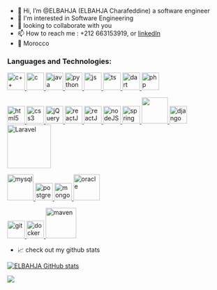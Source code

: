 
- 👋 Hi, I’m @ELBAHJA (ELBAHJA Charafeddine) a software engineer
- 🌱 I'm interested in Software Engineering
- 💞️ looking to collaborate with you
- 📫 How to reach me : +212 663153919, or  [linkedIn](https://www.linkedin.com/in/charafeddine-elbahja-5438b920a/)
- 📍 Morocco
<!---
oubaydos/oubaydos is a ✨ special ✨ repository because its `README.md` (this file) appears on your GitHub profile.
You can click the Preview link to take a look at your changes.
--->
### **Languages and Technologies:**
<p float="left">
 <a href="https://www.cplusplus.com/">
<img alt="c++" src="https://devstickers.com/assets/img/pro/35k9.png" width="40">
 </a>
 <a href="https://en.wikipedia.org/wiki/C_(programming_language)">
<img alt="c" src="https://k.top4top.io/p_2065hlozy1.png" width="40">
 </a>
 <a href="https://www.java.com/">
<img alt="java" src="https://devstickers.com/assets/img/pro/7kaq.png" width="40">
 </a>
 <a href="https://www.python.org/">
<img alt="python" src="https://devstickers.com/assets/img/pro/p3jo.png" width="40">
 </a>
 <a href="https://en.wikipedia.org/wiki/JavaScript">
<img alt="js" src="https://devstickers.com/assets/img/pro/i4eg.png" width="40">
  </a>
   <a href="https://en.wikipedia.org/wiki/TypeScript">
<img alt="ts" src="https://cdn.jsdelivr.net/gh/devicons/devicon/icons/typescript/typescript-original.svg" width="40">
  </a>
 <a href="https://dart.dev/">
<img alt="dart" src="https://devstickers.com/assets/img/pro/rvwm.png" width="40">
  </a>
  <a href="https://www.php.net/">
  <img alt="php" src="https://i0.wp.com/hanamon.kr/wp-content/uploads/2021/03/PHP-logo.png" width="40" heigth="50">
  </a>
 </p>
 <p float="left">
 <a href="https://en.wikipedia.org/wiki/HTML">
<img alt="html5" src="https://devstickers.com/assets/img/pro/iqm9.png" width="40">
 </a>
 <a href="https://en.wikipedia.org/wiki/CCS3">
<img alt="css3" src="https://devstickers.com/assets/img/pro/8pnd.png" width="40">
  </a>
  <a href="https://jquery.com/">
<img alt="jQuery" src="https://i.pinimg.com/originals/c0/26/1a/c0261af0418d8ad72fdd8a7f4379d7db.png" width="40">
  </a>
 <a href="https://reactjs.org/">
<img alt="reactJS" src="https://devstickers.com/assets/img/pro/z392.png" width="40">
  </a>
<a href="https://angular.io/">
<img alt="reactJS" src="https://devstickers.com/assets/img/pro/8ptb.png" width="40">
  </a>
 <a href="https://nodejs.org/en/">
<img alt="nodeJS" src="https://devstickers.com/assets/img/pro/iuw5.png" width="40">
  </a>
 
  <a href="https://spring.io/">
<img alt="spring" src="https://velog.velcdn.com/images/minhyeok_dev/post/ebbc5f27-dd75-483b-9ae6-04129d258699/image.png" width="40">
  </a>
  <a href="https://flask.palletsprojects.com/">
 <img src="https://cdn.freebiesupply.com/logos/thumbs/2x/flask-logo.png" width="60"/>
 </a>
 </a>
  <a href="https://www.djangoproject.com/">
 <img alt="django"src="https://cdn.jsdelivr.net/gh/devicons/devicon/icons/django/django-plain.svg" width="40"/>
 </a>
   <a href="https://laravel.com/">
 <img alt="Laravel"src="https://www.eewee.fr/wp-content/uploads/2016/01/laravel-logo.jpg" width="100"/>
 </a>
</p>
<p float="left">
</a>
  <a href="https://www.mysql.com/">
<img alt="mysql" src="https://logo-download.com/wp-content/data/images/png/MySQL-logo.png" width="60">
  </a>
<a href="https://www.postgresql.org/">
<img alt="postgresql" src="https://devstickers.com/assets/img/pro/7vhj.png" width="40">
  </a>
  <a href="mongodb.org">
<img alt="mongodb" src="https://devstickers.com/assets/img/pro/y3fb.png" width="40">
  </a>
  <a href="https://www.oracle.com/">
<img alt="oracle" src="https://logos-world.net/wp-content/uploads/2020/09/Oracle-Symbol.png" width="60">
  </a>
</p>
<p float="left">
<a href="https://git-scm.com/">
<img alt="git" src="https://devstickers.com/assets/img/pro/apiv.png" width="40">
  </a>
  <a href="https://docker.com/">
<img alt="docker" src="https://www.docker.com/wp-content/uploads/2022/03/Moby-logo.png" width="40">
  </a>
  <a href="https://maven.apache.org/">
<img alt="maven" src="https://images.g2crowd.com/uploads/product/image/social_landscape/social_landscape_9d00048205a466c174da3c77093a1336/apache-maven.png" width="70">
  </a>



  - 📈 check out my github stats 
 <a href="https://github.com/elbahjacharafeddine">

[![ELBAHJA GitHub stats](https://github-readme-stats-git-masterrstaa-rickstaa.vercel.app/api?username=elbahjacharafeddine)](https://github.com/elbahjacharafeddine)

![](https://github.com/elbahjacharafeddine/README/blob/main/generated/overview.svg)
<!---
![](https://github.com/elbahjacharafeddine/README/blob/main/generated/languages.svg) -->
    
